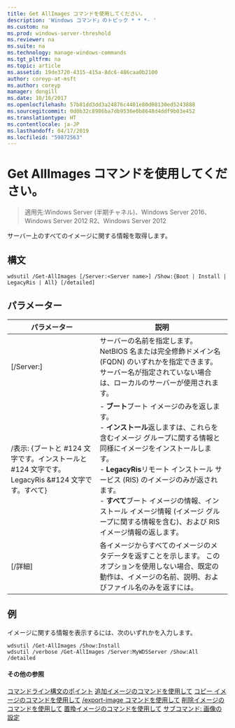 ```yaml
---
title: Get AllImages コマンドを使用してください。
description: 'Windows コマンド」のトピック * * *- '
ms.custom: na
ms.prod: windows-server-threshold
ms.reviewer: na
ms.suite: na
ms.technology: manage-windows-commands
ms.tgt_pltfrm: na
ms.topic: article
ms.assetid: 19de3720-4315-415a-8dc6-486caa0b2100
author: coreyp-at-msft
ms.author: coreyp
manager: dongill
ms.date: 10/16/2017
ms.openlocfilehash: 57b81dd3dd3a24876c4401e80d08130ed5243888
ms.sourcegitcommit: 0d0b32c8986ba7db9536e0b8648d4ddf9b03e452
ms.translationtype: HT
ms.contentlocale: ja-JP
ms.lasthandoff: 04/17/2019
ms.locfileid: "59872563"
---
```

# <a name="using-the-get-allimages-command"></a>Get AllImages コマンドを使用してください。

>適用先:Windows Server (半期チャネル)、Windows Server 2016、Windows Server 2012 R2、Windows Server 2012

サーバー上のすべてのイメージに関する情報を取得します。
## <a name="syntax"></a>構文
```
wdsutil /Get-AllImages [/Server:<Server name>] /Show:{Boot | Install | LegacyRis | All} [/detailed]
```
## <a name="parameters"></a>パラメーター
|パラメーター|説明|
|-------|--------|
|[/Server:<Server name>]|サーバーの名前を指定します。 NetBIOS 名または完全修飾ドメイン名 (FQDN) のいずれかを指定できます。 サーバー名が指定されていない場合は、ローカルのサーバーが使用されます。|
|/表示: {ブートと #124 文字です。インストールと #124 文字です。LegacyRis &#124 文字です。すべて}|-   **ブート**ブート イメージのみを返します。<br />-   **インストール**返しますは、これらを含むイメージ グループに関する情報と同様にイメージをインストールします。<br />-   **LegacyRis**リモート インストール サービス (RIS) のイメージのみが返されます。<br />-   **すべて**ブート イメージの情報、インストール イメージ情報 (イメージ グループに関する情報を含む)、および RIS イメージ情報の返します。|
|[/詳細]|各イメージからすべてのイメージのメタデータを返すことを示します。 このオプションを使用しない場合、既定の動作は、イメージの名前、説明、およびファイル名のみを返すには。|
## <a name="BKMK_examples"></a>例
イメージに関する情報を表示するには、次のいずれかを入力します。
```
wdsutil /Get-AllImages /Show:Install
wdsutil /verbose /Get-AllImages /Server:MyWDSServer /Show:All /detailed
```
#### <a name="additional-references"></a>その他の参照
[コマンドライン構文のポイント](command-line-syntax-key.md)
[追加イメージのコマンドを使用して](using-the-add-image-command.md)
[コピー イメージのコマンドを使用して](using-the-copy-image-command.md)
[/export-image コマンドを使用して](using-the-export-image-command.md)
[削除イメージのコマンドを使用して](using-the-remove-image-command.md)
[置換イメージのコマンドを使用して](using-the-replace-image-command.md)
[サブコマンド: 画像の設定](subcommand-set-image.md)
